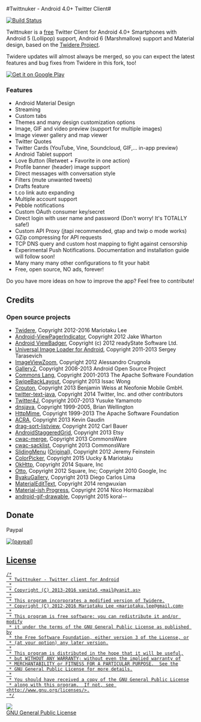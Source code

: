 #Twittnuker - Android 4.0+ Twitter Client#

[![Build Status](https://travis-ci.org/vanita5/twittnuker.svg?branch=master)](https://travis-ci.org/vanita5/twittnuker)

Twittnuker is a [free](https://www.gnu.org/philosophy/free-sw.html) Twitter Client for Android 4.0+ Smartphones with Android 5 (Lollipop) support, Android 6 (Marshmallow) support and Material design, based on the [Twidere Project](https://github.com/mariotaku/twidere).

Twidere updates will almost always be merged, so you can expect the latest features and bug fixes from Twidere in this fork, too!

<a href="https://play.google.com/store/apps/details?id=de.vanita5.twittnuker">
  <img alt="Get it on Google Play"
       src="https://developer.android.com/images/brand/en_generic_rgb_wo_60.png" />
</a>

### Features ###

* Android Material Design
* Streaming
* Custom tabs
* Themes and many design customization options
* Image, GIF and video preview (support for multiple images)
* Image viewer gallery and map viewer
* Twitter Quotes
* Twitter Cards (YouTube, Vine, Soundcloud, GIF,... in-app preview)
* Android Tablet support
* Love Button (Retweet + Favorite in one action)
* Profile banner (header) image support
* Direct messages with conversation style
* Filters (mute unwanted tweets)
* Drafts feature
* t.co link auto expanding
* Multiple account support
* Pebble notifications
* Custom OAuth consumer key/secret
* Direct login with user name and password (Don't worry! It's TOTALLY safe!)
* Custom API Proxy (jtapi recommended, gtap and twip o mode works)
* GZip compressing for API requests
* TCP DNS query and custom host mapping to fight against censorship
* Experimental Push Notifications. Documentation and installation guide will follow soon!
* Many many many other configurations to fit your habit
* Free, open source, NO ads, forever!

Do you have more ideas on how to improve the app? Feel free to contribute!


## Credits ##

### Open source projects ###

* [Twidere](https://github.com/mariotaku/twidere), Copyright 2012-2016 Mariotaku Lee
* [Android-ViewPagerIndicator](https://github.com/JakeWharton/Android-ViewPagerIndicator/), Copyright 2012 Jake Wharton
* [Android ViewBadger](https://github.com/jgilfelt/android-viewbadger), Copyright (c) 2012 readyState Software Ltd.
* [Universal Image Loader for Android](https://github.com/nostra13/Android-Universal-Image-Loader), Copyright 2011-2013 Sergey Tarasevich
* [ImageViewZoom](https://github.com/sephiroth74/ImageViewZoom), Copyright 2012 Alessandro Crugnola
* [Gallery2](https://android.googlesource.com/platform/packages/apps/Gallery2), Copyright 2008-2013 Android Open Source Project
* [Commons Lang](http://commons.apache.org/proper/commons-lang/), Copyright 2001-2013 The Apache Software Foundation
* [SwipeBackLayout](https://github.com/Issacw0ng/SwipeBackLayout), Copyright 2013 Issac Wong
* [Crouton](https://github.com/keyboardsurfer/Crouton), Copyright 2013 Benjamin Weiss at Neofonie Mobile GmbH.
* [twitter-text-java](https://github.com/twitter/twitter-text), Copyright 2014 Twitter, Inc. and other contributors
* [Twitter4J](https://github.com/yusuke/twitter4j), Copyright 2007-2013 Yusuke Yamamoto
* [dnsjava](http://www.xbill.org/dnsjava/), Copyright 1999-2005, Brian Wellington
* [HttpMime](http://hc.apache.org/httpcomponents-client-ga/httpmime/), Copyright 1999-2013 The Apache Software Foundation
* [ACRA](http://github.com/ACRA/acra), Copyright 2013 Kevin Gaudin
* [drag-sort-listview](https://github.com/bauerca/drag-sort-listview), Copyright 2012 Carl Bauer
* [AndroidStaggeredGrid](https://github.com/etsy/AndroidStaggeredGrid), Copyright 2013 Etsy
* [cwac-merge](https://github.com/commonsguy/cwac-merge), Copyright 2013 CommonsWare
* [cwac-sacklist](https://github.com/commonsguy/cwac-sacklist), Copyright 2013 CommonsWare
* [SlidingMenu](https://github.com/mariotaku/SlidingMenu) ([Original](https://github.com/jfeinstein10/SlidingMenu)), Copyright 2012 Jeremy Feinstein
* [ColorPicker](https://github.com/uucky/ColorPicker-Android), Copyright 2015 Uucky & Mariotaku
* [OkHttp](https://github.com/square/okhttp), Copyright 2014 Square, Inc
* [Otto](https://github.com/square/otto), Copyright 2012 Square, Inc; Copyright 2010 Google, Inc
* [ByakuGallery](https://github.com/diegocarloslima/ByakuGallery), Copyright 2013 Diego Carlos Lima
* [MaterialEditText](https://github.com/rengwuxian/MaterialEditText), Copyright 2014 rengwuxian
* [Material-ish Progress](https://github.com/pnikosis/materialish-progress), Copyright 2014 Nico Hormazábal
* [android-gif-drawable](https://github.com/koral--/android-gif-drawable/), Copyright 2015 koral--

## Donate ##
Paypal

<a href="https://www.paypal.com/cgi-bin/webscr?cmd=_s-xclick&hosted_button_id=8PJGYL8TAE6SN"><img src="https://www.paypalobjects.com/en_US/i/btn/btn_donate_LG.gif" alt="[paypal]" />



## License ##


    /*
     * Twittnuker - Twitter client for Android
     *
     * Copyright (C) 2013-2016 vanita5 <mail@vanit.as>
     *
     * This program incorporates a modified version of Twidere.
     * Copyright (C) 2012-2016 Mariotaku Lee <mariotaku.lee@gmail.com>
     *
     * This program is free software: you can redistribute it and/or modify
     * it under the terms of the GNU General Public License as published by
     * the Free Software Foundation, either version 3 of the License, or
     * (at your option) any later version.
     *
     * This program is distributed in the hope that it will be useful,
     * but WITHOUT ANY WARRANTY; without even the implied warranty of
     * MERCHANTABILITY or FITNESS FOR A PARTICULAR PURPOSE.  See the
     * GNU General Public License for more details.
     *
     * You should have received a copy of the GNU General Public License
     * along with this program.  If not, see <http://www.gnu.org/licenses/>.
     */
     
<a href="https://www.gnu.org/licenses/gpl-3.0.en.html"><img src="https://www.gnu.org/graphics/gplv3-127x51.png"><br/>GNU General Public License</a>
